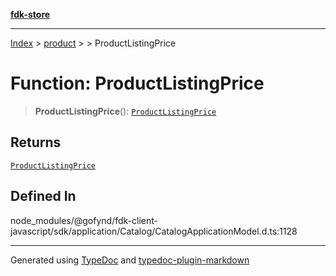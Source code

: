 [**fdk-store**](../../../README.md)
***

[Index](../../../API.md) > [product](../../README.md) > [<internal>](../README.md) > ProductListingPrice

# Function: ProductListingPrice

> **ProductListingPrice**(): [`ProductListingPrice`](../type-aliases/type-alias.ProductListingPrice.md)

## Returns

[`ProductListingPrice`](../type-aliases/type-alias.ProductListingPrice.md)

## Defined In

node\_modules/@gofynd/fdk-client-javascript/sdk/application/Catalog/CatalogApplicationModel.d.ts:1128

***
Generated using [TypeDoc](https://typedoc.org/) and [typedoc-plugin-markdown](https://www.npmjs.com/package/typedoc-plugin-markdown)
